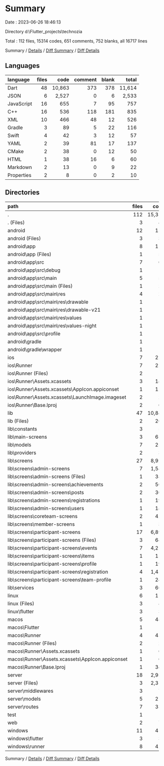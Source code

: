 # Summary

Date : 2023-06-26 18:46:13

Directory d:\\Flutter_projects\\technozia

Total : 112 files,  15314 codes, 651 comments, 752 blanks, all 16717 lines

Summary / [Details](details.md) / [Diff Summary](diff.md) / [Diff Details](diff-details.md)

## Languages
| language | files | code | comment | blank | total |
| :--- | ---: | ---: | ---: | ---: | ---: |
| Dart | 48 | 10,863 | 373 | 378 | 11,614 |
| JSON | 6 | 2,527 | 0 | 6 | 2,533 |
| JavaScript | 16 | 655 | 7 | 95 | 757 |
| C++ | 16 | 536 | 118 | 181 | 835 |
| XML | 10 | 466 | 48 | 12 | 526 |
| Gradle | 3 | 89 | 5 | 22 | 116 |
| Swift | 4 | 42 | 3 | 12 | 57 |
| YAML | 2 | 39 | 81 | 17 | 137 |
| CMake | 2 | 38 | 0 | 12 | 50 |
| HTML | 1 | 38 | 16 | 6 | 60 |
| Markdown | 2 | 13 | 0 | 9 | 22 |
| Properties | 2 | 8 | 0 | 2 | 10 |

## Directories
| path | files | code | comment | blank | total |
| :--- | ---: | ---: | ---: | ---: | ---: |
| . | 112 | 15,314 | 651 | 752 | 16,717 |
| . (Files) | 3 | 49 | 81 | 24 | 154 |
| android | 12 | 159 | 51 | 33 | 243 |
| android (Files) | 3 | 38 | 0 | 10 | 48 |
| android\\app | 8 | 116 | 51 | 22 | 189 |
| android\\app (Files) | 1 | 54 | 5 | 13 | 72 |
| android\\app\\src | 7 | 62 | 46 | 9 | 117 |
| android\\app\\src\\debug | 1 | 4 | 4 | 1 | 9 |
| android\\app\\src\\main | 5 | 54 | 38 | 7 | 99 |
| android\\app\\src\\main (Files) | 1 | 28 | 6 | 1 | 35 |
| android\\app\\src\\main\\res | 4 | 26 | 32 | 6 | 64 |
| android\\app\\src\\main\\res\\drawable | 1 | 4 | 7 | 2 | 13 |
| android\\app\\src\\main\\res\\drawable-v21 | 1 | 4 | 7 | 2 | 13 |
| android\\app\\src\\main\\res\\values | 1 | 9 | 9 | 1 | 19 |
| android\\app\\src\\main\\res\\values-night | 1 | 9 | 9 | 1 | 19 |
| android\\app\\src\\profile | 1 | 4 | 4 | 1 | 9 |
| android\\gradle | 1 | 5 | 0 | 1 | 6 |
| android\\gradle\\wrapper | 1 | 5 | 0 | 1 | 6 |
| ios | 7 | 222 | 2 | 9 | 233 |
| ios\\Runner | 7 | 222 | 2 | 9 | 233 |
| ios\\Runner (Files) | 2 | 13 | 0 | 3 | 16 |
| ios\\Runner\\Assets.xcassets | 3 | 148 | 0 | 4 | 152 |
| ios\\Runner\\Assets.xcassets\\AppIcon.appiconset | 1 | 122 | 0 | 1 | 123 |
| ios\\Runner\\Assets.xcassets\\LaunchImage.imageset | 2 | 26 | 0 | 3 | 29 |
| ios\\Runner\\Base.lproj | 2 | 61 | 2 | 2 | 65 |
| lib | 47 | 10,849 | 363 | 371 | 11,583 |
| lib (Files) | 2 | 261 | 0 | 9 | 270 |
| lib\\constants | 3 | 55 | 0 | 11 | 66 |
| lib\\main-screens | 3 | 654 | 12 | 24 | 690 |
| lib\\models | 7 | 250 | 13 | 35 | 298 |
| lib\\providers | 2 | 36 | 0 | 8 | 44 |
| lib\\screens | 27 | 8,924 | 322 | 235 | 9,481 |
| lib\\screens\\admin-screens | 7 | 1,581 | 21 | 62 | 1,664 |
| lib\\screens\\admin-screens (Files) | 1 | 382 | 5 | 13 | 400 |
| lib\\screens\\admin-screens\\achievements | 2 | 506 | 4 | 17 | 527 |
| lib\\screens\\admin-screens\\posts | 2 | 309 | 11 | 16 | 336 |
| lib\\screens\\admin-screens\\registrations | 1 | 199 | 0 | 9 | 208 |
| lib\\screens\\admin-screens\\users | 1 | 185 | 1 | 7 | 193 |
| lib\\screens\\coreteam-screens | 2 | 420 | 35 | 23 | 478 |
| lib\\screens\\member-screens | 1 | 33 | 0 | 4 | 37 |
| lib\\screens\\participant-screens | 17 | 6,890 | 266 | 146 | 7,302 |
| lib\\screens\\participant-screens (Files) | 3 | 640 | 71 | 38 | 749 |
| lib\\screens\\participant-screens\\events | 7 | 4,218 | 2 | 44 | 4,264 |
| lib\\screens\\participant-screens\\items | 1 | 159 | 134 | 7 | 300 |
| lib\\screens\\participant-screens\\profile | 1 | 196 | 3 | 8 | 207 |
| lib\\screens\\participant-screens\\registration | 4 | 1,437 | 3 | 39 | 1,479 |
| lib\\screens\\participant-screens\\team-profile | 1 | 240 | 53 | 10 | 303 |
| lib\\services | 3 | 669 | 16 | 49 | 734 |
| linux | 6 | 117 | 27 | 44 | 188 |
| linux (Files) | 3 | 86 | 18 | 27 | 131 |
| linux\\flutter | 3 | 31 | 9 | 17 | 57 |
| macos | 5 | 441 | 3 | 12 | 456 |
| macos\\Flutter | 1 | 10 | 3 | 4 | 17 |
| macos\\Runner | 4 | 431 | 0 | 8 | 439 |
| macos\\Runner (Files) | 2 | 20 | 0 | 6 | 26 |
| macos\\Runner\\Assets.xcassets | 1 | 68 | 0 | 1 | 69 |
| macos\\Runner\\Assets.xcassets\\AppIcon.appiconset | 1 | 68 | 0 | 1 | 69 |
| macos\\Runner\\Base.lproj | 1 | 343 | 0 | 1 | 344 |
| server | 18 | 2,934 | 7 | 97 | 3,038 |
| server (Files) | 3 | 2,310 | 0 | 7 | 2,317 |
| server\\middlewares | 3 | 74 | 0 | 15 | 89 |
| server\\models | 5 | 215 | 2 | 16 | 233 |
| server\\routes | 7 | 335 | 5 | 59 | 399 |
| test | 1 | 14 | 10 | 7 | 31 |
| web | 2 | 73 | 16 | 7 | 96 |
| windows | 11 | 456 | 91 | 148 | 695 |
| windows\\flutter | 3 | 30 | 9 | 17 | 56 |
| windows\\runner | 8 | 426 | 82 | 131 | 639 |

Summary / [Details](details.md) / [Diff Summary](diff.md) / [Diff Details](diff-details.md)